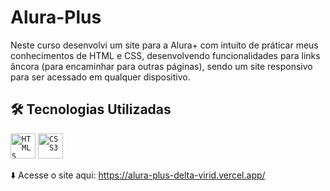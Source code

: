 <h1>Alura-Plus</h1>

  Neste curso desenvolvi um site para a Alura+ com intuito de práticar meus conhecimentos de HTML e CSS, desenvolvendo
funcionalidades para links âncora (para encaminhar para outras páginas), sendo um site responsivo para ser acessado em qualquer dispositivo.

## 🛠 Tecnologias Utilizadas
<code><img width="40px" src="https://cdn.jsdelivr.net/gh/devicons/devicon/icons/html5/html5-original-wordmark.svg" title = "HTML5"/></code>
<code><img width="40px" src="https://cdn.jsdelivr.net/gh/devicons/devicon/icons/css3/css3-original-wordmark.svg" title = "CSS3"/></code>

⬇️
Acesse o site aqui: https://alura-plus-delta-virid.vercel.app/
